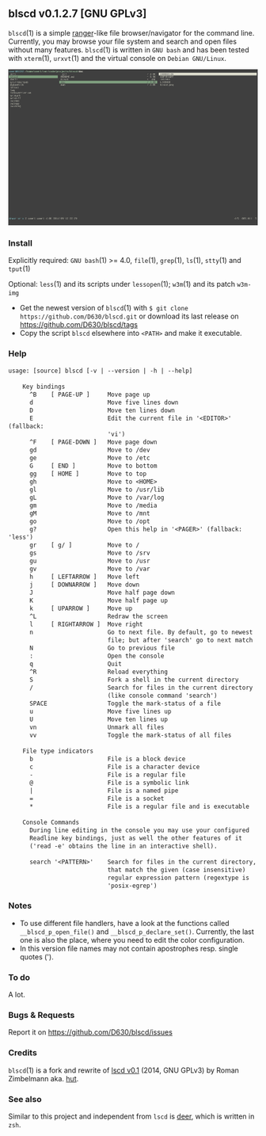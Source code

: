 ## blscd v0.1.2.7 [GNU GPLv3]

`blscd`(1) is a simple [ranger](http://ranger.nongnu.org/)-like file browser/navigator for the command line. Currently, you may browse your file system and search and open files without many features. `blscd`(1) is written in `GNU bash` and has been tested with `xterm`(1), `urxvt`(1) and the virtual console on `Debian GNU/Linux`.

![](https://raw.githubusercontent.com/D630/blscd/master/doc/blscd.png)

### Install

Explicitly required: `GNU bash`(1) >= 4.0, `file`(1), `grep`(1), `ls`(1), `stty`(1) and `tput`(1)

Optional: `less`(1) and its scripts under `lessopen`(1); `w3m`(1) and its patch `w3m-img`

* Get the newest version of `blscd`(1) with `$ git clone https://github.com/D630/blscd.git` or
  download its last release on https://github.com/D630/blscd/tags
* Copy the script `blscd` elsewhere into `<PATH>` and make it executable.

### Help

```
usage: [source] blscd [-v | --version | -h | --help]

    Key bindings
      ^B    [ PAGE-UP ]     Move page up
      d                     Move five lines down
      D                     Move ten lines down
      E                     Edit the current file in '<EDITOR>' (fallback:
                            'vi')
      ^F    [ PAGE-DOWN ]   Move page down
      gd                    Move to /dev
      ge                    Move to /etc
      G     [ END ]         Move to bottom
      gg    [ HOME ]        Move to top
      gh                    Move to <HOME>
      gl                    Move to /usr/lib
      gL                    Move to /var/log
      gm                    Move to /media
      gM                    Move to /mnt
      go                    Move to /opt
      g?                    Open this help in '<PAGER>' (fallback: 'less')
      gr    [ g/ ]          Move to /
      gs                    Move to /srv
      gu                    Move to /usr
      gv                    Move to /var
      h     [ LEFTARROW ]   Move left
      j     [ DOWNARROW ]   Move down
      J                     Move half page down
      K                     Move half page up
      k     [ UPARROW ]     Move up
      ^L                    Redraw the screen
      l     [ RIGHTARROW ]  Move right
      n                     Go to next file. By default, go to newest
                            file; but after 'search' go to next match
      N                     Go to previous file
      :                     Open the console
      q                     Quit
      ^R                    Reload everything
      S                     Fork a shell in the current directory
      /                     Search for files in the current directory
                            (like console command 'search')
      SPACE                 Toggle the mark-status of a file
      u                     Move five lines up
      U                     Move ten lines up
      vn                    Unmark all files
      vv                    Toggle the mark-status of all files

    File type indicators
      b                     File is a block device
      c                     File is a character device
      -                     File is a regular file
      @                     File is a symbolic link
      |                     File is a named pipe
      =                     File is a socket
      *                     File is a regular file and is executable

    Console Commands
      During line editing in the console you may use your configured
      Readline key bindings, just as well the other features of it
      ('read -e' obtains the line in an interactive shell).

      search '<PATTERN>'    Search for files in the current directory,
                            that match the given (case insensitive)
                            regular expression pattern (regextype is
                            'posix-egrep')
```

### Notes

- To use different file handlers, have a look at the functions called `__blscd_p_open_file()` and `__blscd_p_declare_set()`. Currently, the last one is also the place, where you need to edit the color configuration.
- In this version file names may not contain apostrophes resp. single quotes (').

### To do

A lot.

### Bugs & Requests

Report it on https://github.com/D630/blscd/issues

### Credits

`blscd`(1) is a fork and rewrite of [lscd v0.1](https://github.com/hut/lscd/blob/989cb7e045a4e5e879db9af0f7f7c721d8a93acc/lscd) (2014, GNU GPLv3) by Roman Zimbelmann aka. [hut](https://github.com/hut).

### See also

Similar to this project and independent from `lscd` is [deer](https://github.com/vifon/deer), which is written in `zsh`.
